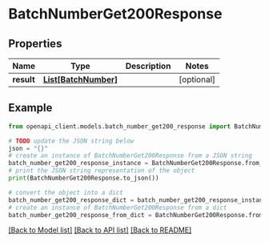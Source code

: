 # BatchNumberGet200Response


## Properties

Name | Type | Description | Notes
------------ | ------------- | ------------- | -------------
**result** | [**List[BatchNumber]**](BatchNumber.md) |  | [optional] 

## Example

```python
from openapi_client.models.batch_number_get200_response import BatchNumberGet200Response

# TODO update the JSON string below
json = "{}"
# create an instance of BatchNumberGet200Response from a JSON string
batch_number_get200_response_instance = BatchNumberGet200Response.from_json(json)
# print the JSON string representation of the object
print(BatchNumberGet200Response.to_json())

# convert the object into a dict
batch_number_get200_response_dict = batch_number_get200_response_instance.to_dict()
# create an instance of BatchNumberGet200Response from a dict
batch_number_get200_response_from_dict = BatchNumberGet200Response.from_dict(batch_number_get200_response_dict)
```
[[Back to Model list]](../README.md#documentation-for-models) [[Back to API list]](../README.md#documentation-for-api-endpoints) [[Back to README]](../README.md)


